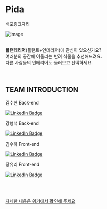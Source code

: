 # Pida

배포링크자리

![image](https://user-images.githubusercontent.com/55533303/164127572-f3df5ce1-764a-4f9b-a052-d4b909b93734.png) 
<br/><br/>


**플랜테리어**(플랜트+인테리어)에 관심이 있으신가요? <br/>
여러분의 공간에 어울리는 반려 식물을 추천해드려요. <br/>
다른 사람들의 인테리어도 둘러보고 선택하세요. <br/><br/><br/>



## TEAM INTRODUCTION

<summary>김수현 Back-end</summary>

[![LinkedIn Badge](https://img.shields.io/badge/suxxzzy-181717?style=flat-square&logo=Github&logoColor=white&link=https://github.com/codestates/Pida/wiki/Team)](https://github.com/suxxzzy)

<summary>강형석 Back-end</summary>

[![LinkedIn Badge](https://img.shields.io/badge/neroaki-181717?style=flat-square&logo=Github&logoColor=white&link=https://github.com/codestates/Pida/wiki/Team)](https://github.com/neroaki)

 <summary>김수하 Front-end</summary>

[![LinkedIn Badge](https://img.shields.io/badge/osuhao-181717?style=flat-square&logo=Github&logoColor=white&link=https://github.com/codestates/Pida/wiki/Team)](https://github.com/osuhao)


  <summary>장유리 Front-end</summary>
  
[![LinkedIn Badge](https://img.shields.io/badge/yuriiiiiiiiiii-181717?style=flat-square&logo=Github&logoColor=white&link=https://github.com/codestates/Pida/wiki/Team)](https://github.com/yuriiiiiiiiiii)


<br/><br/><br/> 
[자세한 내용은 위키에서 확인해 주세요](https://github.com/codestates/Pida/wiki)
